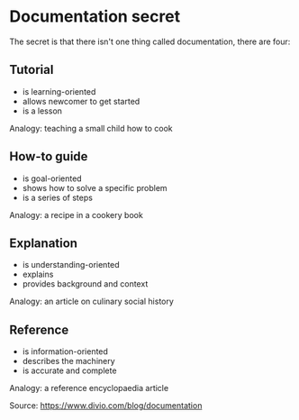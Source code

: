 # Documentation secret

The secret is that there isn't one thing called documentation, there are four:

## Tutorial

* is learning-oriented
* allows newcomer to get started
* is a lesson

Analogy: teaching a small child how to cook

## How-to guide

* is goal-oriented
* shows how to solve a specific problem
* is a series of steps

Analogy: a recipe in a cookery book

## Explanation

* is understanding-oriented
* explains
* provides background and context

Analogy: an article on culinary social history

## Reference

* is information-oriented
* describes the machinery
* is accurate and complete

Analogy: a reference encyclopaedia article

Source: https://www.divio.com/blog/documentation
